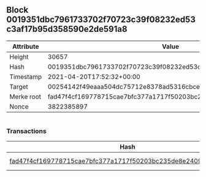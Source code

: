## Block 0019351dbc7961733702f70723c39f08232ed53c3af17b95d358590e2de591a8

Attribute | Value
--- | ---
Height | 30657
Hash | 0019351dbc7961733702f70723c39f08232ed53c3af17b95d358590e2de591a8
Timestamp | 2021-04-20T17:52:32+00:00
Target | 00254142f49eaaa504dc75712e8378ad5316cbcead634704b3734b6271167cc4
Merke root | fad47f4cf169778715cae7bfc377a1717f50203bc235de8e240991fe7c8ccb00
Nonce | 3822385897

```

```

### Transactions

Hash | Amount
--- | ---
[fad47f4cf169778715cae7bfc377a1717f50203bc235de8e240991fe7c8ccb00](fad47f4cf169778715cae7bfc377a1717f50203bc235de8e240991fe7c8ccb00.md) | 10.00000000 SKEPTI 
